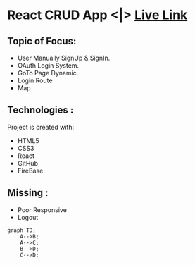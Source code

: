 #  React CRUD App <|> [Live Link](https://) 


## Topic of Focus:
- User Manually SignUp & SignIn.
- OAuth Login System.
- GoTo Page Dynamic.
- Login Route 
- Map


## Technologies :
Project is created with:
* HTML5 
* CSS3
* React 
* GitHub
* FireBase

## Missing :
* Poor Responsive
* Logout 


``` mermaid
graph TD;
    A-->B;
    A-->C;
    B-->D;
    C-->D;
```